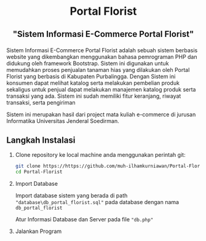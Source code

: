 # <p align="center">Portal Florist</p>

## <p align="center">"Sistem Informasi E-Commerce Portal Florist"</p>
<p>Sistem Informasi E-Commerce Portal Florist adalah sebuah sistem berbasis website yang dikembangkan menggunakan bahasa pemrograman PHP dan didukung oleh framework Bootstrap. Sistem ini digunakan untuk memudahkan proses penjualan tanaman hias yang dilakukan oleh Portal Florist yang berbasis di Kabupaten Purbalingga. Dengan Sistem ini konsumen dapat melihat katalog serta melakukan pembelian produk sekaligus untuk penjual dapat melakukan manajemen katalog produk serta transaksi yang ada. Sistem ini sudah memiliki fitur keranjang, riwayat transaksi, serta pengiriman</p>
<p>Sistem ini merupakan hasil dari project mata kuliah e-commerce di jurusan Informatika Universitas Jenderal Soedirman.</p>


## Langkah Instalasi
1.  Clone repository ke local machine anda menggunakan perintah git:
    
    ```bash
    git clone https://https://github.com/muh-ilhamkurniawan/Portal-Florist.git
    cd Portal-Florist
    ```

2.  Import Database

    Import database sistem yang berada di path `"database\db_portal_florist.sql"` pada database dengan nama `db_portal_florist`

    Atur Informasi Database dan Server pada file `"db.php"`


3.  Jalankan Program
